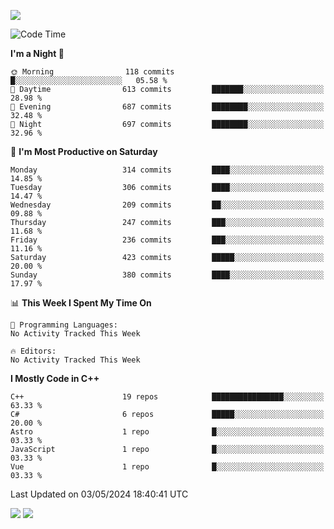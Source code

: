 ![](https://komarev.com/ghpvc/?username=lilpidgey&color=red)
<!--START_SECTION:waka-->
![Code Time](http://img.shields.io/badge/Code%20Time-1%2C491%20hrs%2018%20mins-blue)

**I'm a Night 🦉** 

```text
🌞 Morning                118 commits         █░░░░░░░░░░░░░░░░░░░░░░░░   05.58 % 
🌆 Daytime                613 commits         ███████░░░░░░░░░░░░░░░░░░   28.98 % 
🌃 Evening                687 commits         ████████░░░░░░░░░░░░░░░░░   32.48 % 
🌙 Night                  697 commits         ████████░░░░░░░░░░░░░░░░░   32.96 % 
```
📅 **I'm Most Productive on Saturday** 

```text
Monday                   314 commits         ████░░░░░░░░░░░░░░░░░░░░░   14.85 % 
Tuesday                  306 commits         ████░░░░░░░░░░░░░░░░░░░░░   14.47 % 
Wednesday                209 commits         ██░░░░░░░░░░░░░░░░░░░░░░░   09.88 % 
Thursday                 247 commits         ███░░░░░░░░░░░░░░░░░░░░░░   11.68 % 
Friday                   236 commits         ███░░░░░░░░░░░░░░░░░░░░░░   11.16 % 
Saturday                 423 commits         █████░░░░░░░░░░░░░░░░░░░░   20.00 % 
Sunday                   380 commits         ████░░░░░░░░░░░░░░░░░░░░░   17.97 % 
```


📊 **This Week I Spent My Time On** 

```text
💬 Programming Languages: 
No Activity Tracked This Week

🔥 Editors: 
No Activity Tracked This Week
```

**I Mostly Code in C++** 

```text
C++                      19 repos            ████████████████░░░░░░░░░   63.33 % 
C#                       6 repos             █████░░░░░░░░░░░░░░░░░░░░   20.00 % 
Astro                    1 repo              █░░░░░░░░░░░░░░░░░░░░░░░░   03.33 % 
JavaScript               1 repo              █░░░░░░░░░░░░░░░░░░░░░░░░   03.33 % 
Vue                      1 repo              █░░░░░░░░░░░░░░░░░░░░░░░░   03.33 % 
```




 Last Updated on 03/05/2024 18:40:41 UTC
<!--END_SECTION:waka-->
![](https://hit.yhype.me/github/profile?user_id=42968544)
![](https://komarev.com/ghpvc/?lilpidgey)
